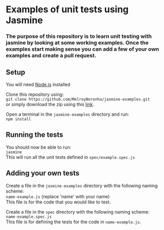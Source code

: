 # Examples of unit tests using Jasmine
### The purpose of this repository is to learn unit testing with jasmine by looking at some working examples. Once the examples start making sense you can add a few of your own examples and create a pull request.

## Setup
You will need [Node.js](https://nodejs.org/en/) installed

Clone this repository using: </br>
`git clone https://github.com/MelroyNoronha/jasmine-examples.git` </br>
or simply download the zip using this [link](https://github.com/MelroyNoronha/jasmine-examples/archive/master.zip).

Open a terminal in the `jasmine-examples` directory and run: </br>
`npm install`

## Running the tests
You should now be able to run: </br>
`jasmine` </br>
This will run all the unit tests defined in `spec/example.spec.js`

## Adding your own tests
Create a file in the `jasmine-examples` directory with the following naming scheme: </br>
`name-example.js` (replace 'name' with your name) </br>
This file is for the code that you would like to test.

Create a file in the `spec` directory with the following naming scheme: </br>
`name-example.spec.js` </br>
This file is for defining the tests for the code in `name-example.js`.
